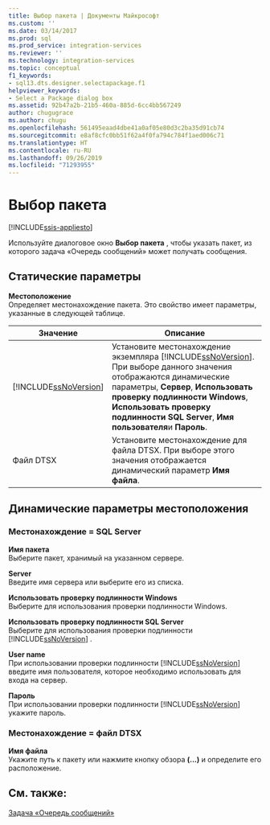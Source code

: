 ```yaml
---
title: Выбор пакета | Документы Майкрософт
ms.custom: ''
ms.date: 03/14/2017
ms.prod: sql
ms.prod_service: integration-services
ms.reviewer: ''
ms.technology: integration-services
ms.topic: conceptual
f1_keywords:
- sql13.dts.designer.selectapackage.f1
helpviewer_keywords:
- Select a Package dialog box
ms.assetid: 92b47a2b-21b5-460a-885d-6cc4bb567249
author: chugugrace
ms.author: chugu
ms.openlocfilehash: 561495eaad4dbe41a0af05e80d3c2ba35d91cb74
ms.sourcegitcommit: e8af8cfc0bb51f62a4f0fa794c784f1aed006c71
ms.translationtype: HT
ms.contentlocale: ru-RU
ms.lasthandoff: 09/26/2019
ms.locfileid: "71293955"
---
```

# <a name="select-a-package"></a>Выбор пакета

[!INCLUDE[ssis-appliesto](../../includes/ssis-appliesto-ssvrpluslinux-asdb-asdw-xxx.md)]


  Используйте диалоговое окно **Выбор пакета** , чтобы указать пакет, из которого задача «Очередь сообщений» может получать сообщения.  
  
## <a name="static-options"></a>Статические параметры  
 **Местоположение**  
 Определяет местонахождение пакета. Это свойство имеет параметры, указанные в следующей таблице.  
  
|Значение|Описание|  
|-----------|-----------------|  
|[!INCLUDE[ssNoVersion](../../includes/ssnoversion-md.md)]|Установите местонахождение экземпляра [!INCLUDE[ssNoVersion](../../includes/ssnoversion-md.md)]. При выборе данного значения отображаются динамические параметры, **Сервер**, **Использовать проверку подлинности Windows**, **Использовать проверку подлинности SQL Server**, **Имя пользователя**и **Пароль**.|  
|Файл DTSX|Установите местонахождение для файла DTSX. При выборе этого значения отображается динамический параметр **Имя файла**.|  
  
## <a name="location-dynamic-options"></a>Динамические параметры местоположения  
  
### <a name="location--sql-server"></a>Местонахождение = SQL Server  
 **Имя пакета**  
 Выберите пакет, хранимый на указанном сервере.  
  
 **Server**  
 Введите имя сервера или выберите его из списка.  
  
 **Использовать проверку подлинности Windows**  
 Выберите для использования проверки подлинности Windows.  
  
 **Использовать проверку подлинности SQL Server**  
 Выберите для использования проверки подлинности [!INCLUDE[ssNoVersion](../../includes/ssnoversion-md.md)] .  
  
 **User name**  
 При использовании проверки подлинности [!INCLUDE[ssNoVersion](../../includes/ssnoversion-md.md)] введите имя пользователя, которое необходимо использовать для входа на сервер.  
  
 **Пароль**  
 При использовании проверки подлинности [!INCLUDE[ssNoVersion](../../includes/ssnoversion-md.md)] укажите пароль.  
  
### <a name="location--dtsx-file"></a>Местонахождение = файл DTSX  
 **Имя файла**  
 Укажите путь к пакету или нажмите кнопку обзора **(...)** и определите его расположение.  
  
## <a name="see-also"></a>См. также:  
 [Задача «Очередь сообщений»](../../integration-services/control-flow/message-queue-task.md)  
  
  
